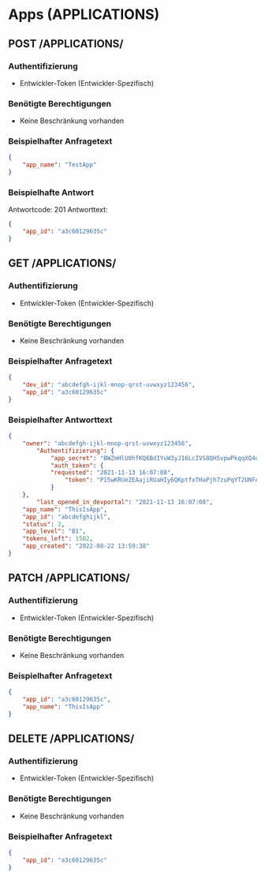 # Apps (APPLICATIONS)

## POST /APPLICATIONS/

### Authentifizierung

- Entwickler-Token (Entwickler-Spezifisch)

### Benötigte Berechtigungen

- Keine Beschränkung vorhanden

### Beispielhafter Anfragetext

```json
{
  	"app_name": "TestApp"
}
```

### Beispielhafte Antwort

Antwortcode: 201
Antworttext:

```json
{
  	"app_id": "a3c60129635c"
}
```

## GET /APPLICATIONS/

### Authentifizierung

- Entwickler-Token (Entwickler-Spezifisch)

### Benötigte Berechtigungen

- Keine Beschränkung vorhanden

### Beispielhafter Anfragetext

```json
{
	"dev_id": "abcdefgh-ijkl-mnop-qrst-uvwxyz123456",
  	"app_id": "a3c60129635c"
}
```

### Beispielhafter Antworttext

```json
{
	"owner": "abcdefgh-ijkl-mnop-qrst-uvwxyz123456",
		"Authentifizierung": {
			"app_secret": "BWZmHlU0hfKQ6BdIYuW3yJ16LcIVS8QH5vpwPkqqXQ4oJA0QIeQKj039TEXT3DaG",
			"auth_token": {
			"requested": "2021-11-13 16:07:08",
				"token": "P15wKRUeZEAajiRUaHIy6QKptfxTHaPjh7zuPqYT2UNFecq"
			}
	},
		"last_opened_in_devportal": "2021-11-13 16:07:08",
	"app_name": "ThisIsApp",
	"app_id": "abcdefghijkl",
	"status": 2,
	"app_level": "B1",
	"tokens_left": 1582,
	"app_created": "2022-08-22 13:59:38"
}
```

## PATCH /APPLICATIONS/

### Authentifizierung

- Entwickler-Token (Entwickler-Spezifisch)

### Benötigte Berechtigungen

- Keine Beschränkung vorhanden

### Beispielhafter Anfragetext

```json
{
    "app_id": "a3c60129635c",
    "app_name": "ThisIsApp"
}
```

## DELETE /APPLICATIONS/

### Authentifizierung

- Entwickler-Token (Entwickler-Spezifisch)

### Benötigte Berechtigungen

- Keine Beschränkung vorhanden

### Beispielhafter Anfragetext

```json
{
  	"app_id": "a3c60129635c"
}
```